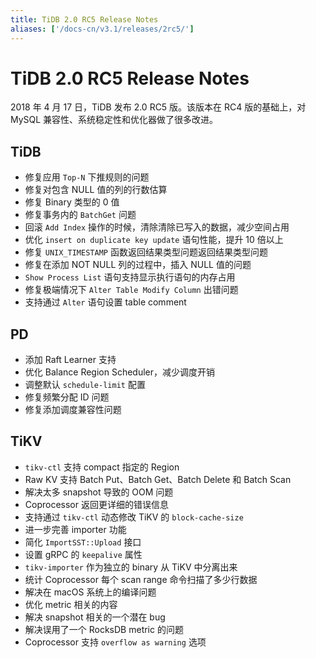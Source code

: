 ```yaml
---
title: TiDB 2.0 RC5 Release Notes
aliases: ['/docs-cn/v3.1/releases/2rc5/']
---
```


# TiDB 2.0 RC5 Release Notes

2018 年 4 月 17 日，TiDB 发布 2.0 RC5 版。该版本在 RC4 版的基础上，对 MySQL 兼容性、系统稳定性和优化器做了很多改进。

## TiDB

- 修复应用 `Top-N` 下推规则的问题
- 修复对包含 NULL 值的列的行数估算
- 修复 Binary 类型的 0 值
- 修复事务内的 `BatchGet` 问题
- 回滚 `Add Index` 操作的时候，清除清除已写入的数据，减少空间占用
- 优化 `insert on duplicate key update` 语句性能，提升 10 倍以上
- 修复 `UNIX_TIMESTAMP` 函数返回结果类型问题返回结果类型问题
- 修复在添加 NOT NULL 列的过程中，插入 NULL 值的问题
- `Show Process List` 语句支持显示执行语句的内存占用
- 修复极端情况下 `Alter Table Modify Column` 出错问题
- 支持通过 `Alter` 语句设置 table comment

## PD

- 添加 Raft Learner 支持
- 优化 Balance Region Scheduler，减少调度开销
- 调整默认 `schedule-limit` 配置
- 修复频繁分配 ID 问题
- 修复添加调度兼容性问题

## TiKV

- `tikv-ctl` 支持 compact 指定的 Region
- Raw KV 支持 Batch Put、Batch Get、Batch Delete 和 Batch Scan
- 解决太多 snapshot 导致的 OOM 问题
- Coprocessor 返回更详细的错误信息
- 支持通过 `tikv-ctl` 动态修改 TiKV 的 `block-cache-size`
- 进一步完善 importer 功能
- 简化 `ImportSST::Upload` 接口
- 设置 gRPC 的 `keepalive` 属性
- `tikv-importer` 作为独立的 binary 从 TiKV 中分离出来
- 统计 Coprocessor 每个 scan range 命令扫描了多少行数据
- 解决在 macOS 系统上的编译问题
- 优化 metric 相关的内容
- 解决 snapshot 相关的一个潜在 bug
- 解决误用了一个 RocksDB metric 的问题
- Coprocessor 支持 `overflow as warning` 选项